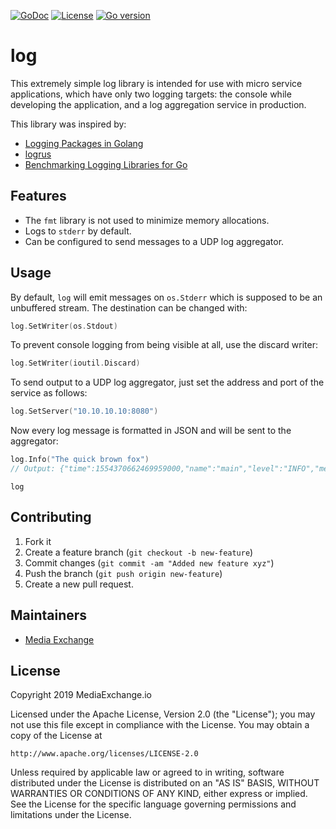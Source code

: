 [![GoDoc](https://godoc.org/github.com/mediaexchange-io/log/github?status.svg)](https://godoc.org/github.com/mediaexchange-io/log)
[![License](https://img.shields.io/badge/license-Apache--2.0-blue.svg)](https://www.apache.org/licenses/LICENSE-2.0)
[![Go version](https://img.shields.io/badge/go-~%3E1.19-green.svg)](https://golang.org/doc/devel/release.html#go1.19)

# log

This extremely simple log library is intended for use with micro service
applications, which have only two logging targets: the console while
developing the application, and a log aggregation service in production.

This library was inspired by:

* [Logging Packages in Golang](https://www.client9.com/logging-packages-in-golang/)
* [logrus](https://github.com/sirupsen/logrus)
* [Benchmarking Logging Libraries for Go](https://github.com/imkira/go-loggers-bench)

## Features

* The `fmt` library is not used to minimize memory allocations.
* Logs to `stderr` by default.
* Can be configured to send messages to a UDP log aggregator.

## Usage

By default, `log` will emit messages on `os.Stderr` which is supposed to be
an unbuffered stream. The destination can be changed with: 

```go
log.SetWriter(os.Stdout)
``` 

To prevent console logging from being visible at all, use the discard writer:

```go
log.SetWriter(ioutil.Discard)
```

To send output to a UDP log aggregator, just set the address and port of the
service as follows:

```go
log.SetServer("10.10.10.10:8080")
```

Now every log message is formatted in JSON and will be sent to the aggregator:

```go
log.Info("The quick brown fox")
// Output: {"time":1554370662469959000,"name":"main","level":"INFO","message":"The quick brown fox"} 
```

`log` 

## Contributing

 1.  Fork it
 2.  Create a feature branch (`git checkout -b new-feature`)
 3.  Commit changes (`git commit -am "Added new feature xyz"`)
 4.  Push the branch (`git push origin new-feature`)
 5.  Create a new pull request.

## Maintainers

* [Media Exchange](http://github.com/mediaexchange-io/)

## License

Copyright 2019 MediaExchange.io

Licensed under the Apache License, Version 2.0 (the "License");
you may not use this file except in compliance with the License.
You may obtain a copy of the License at

    http://www.apache.org/licenses/LICENSE-2.0

Unless required by applicable law or agreed to in writing, software
distributed under the License is distributed on an "AS IS" BASIS,
WITHOUT WARRANTIES OR CONDITIONS OF ANY KIND, either express or implied.
See the License for the specific language governing permissions and
limitations under the License.
